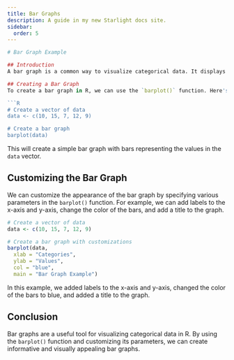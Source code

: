 ```yaml
---
title: Bar Graphs
description: A guide in my new Starlight docs site.
sidebar:
  order: 5
---
```

```R
# Bar Graph Example

## Introduction
A bar graph is a common way to visualize categorical data. It displays data using rectangular bars, where the length of each bar represents the value of a specific category.

## Creating a Bar Graph
To create a bar graph in R, we can use the `barplot()` function. Here's an example:

```R
# Create a vector of data
data <- c(10, 15, 7, 12, 9)

# Create a bar graph
barplot(data)
```

This will create a simple bar graph with bars representing the values in the `data` vector.

## Customizing the Bar Graph
We can customize the appearance of the bar graph by specifying various parameters in the `barplot()` function. For example, we can add labels to the x-axis and y-axis, change the color of the bars, and add a title to the graph.

```R
# Create a vector of data
data <- c(10, 15, 7, 12, 9)

# Create a bar graph with customizations
barplot(data,
  xlab = "Categories",
  ylab = "Values",
  col = "blue",
  main = "Bar Graph Example")
```

In this example, we added labels to the x-axis and y-axis, changed the color of the bars to blue, and added a title to the graph.

## Conclusion
Bar graphs are a useful tool for visualizing categorical data in R. By using the `barplot()` function and customizing its parameters, we can create informative and visually appealing bar graphs.
```
